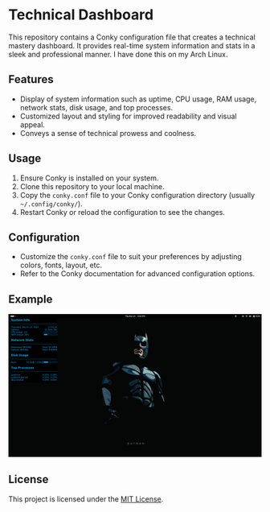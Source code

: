 # Technical Dashboard

This repository contains a Conky configuration file that creates a technical mastery dashboard. It provides real-time system information and stats in a sleek and professional manner. I have done this on my Arch Linux.

## Features

- Display of system information such as uptime, CPU usage, RAM usage, network stats, disk usage, and top processes.
- Customized layout and styling for improved readability and visual appeal.
- Conveys a sense of technical prowess and coolness.

## Usage

1. Ensure Conky is installed on your system.
2. Clone this repository to your local machine.
3. Copy the `conky.conf` file to your Conky configuration directory (usually `~/.config/conky/`).
4. Restart Conky or reload the configuration to see the changes.

## Configuration

- Customize the `conky.conf` file to suit your preferences by adjusting colors, fonts, layout, etc.
- Refer to the Conky documentation for advanced configuration options.

## Example

![Conky Screenshot](conky_screenshot.png)

## License

This project is licensed under the [MIT License](LICENSE).

